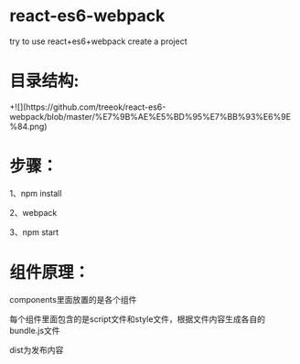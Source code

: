 <h1>react-es6-webpack</h1>
<p>try to use react+es6+webpack create a project</p>


<h1>目录结构:</h1>
+![](https://github.com/treeok/react-es6-webpack/blob/master/%E7%9B%AE%E5%BD%95%E7%BB%93%E6%9E%84.png)

<h1>步骤：</h1>
  <p>1、npm install </p>
  <p>2、webpack</p>
  <p>3、npm start</p>


<h1>组件原理：</h1>
  <p>components里面放置的是各个组件 </p>
  <p>每个组件里面包含的是script文件和style文件，根据文件内容生成各自的bundle.js文件</p>
  <p>dist为发布内容</p>


